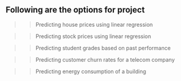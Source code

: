 ## Following are the options for project
>> Predicting house prices using linear regression 


>> Predicting stock prices using linear regression 


>> Predicting student grades based on past performance 


>> Predicting customer churn rates for a telecom company 


>> Predicting energy consumption of a building 
 

